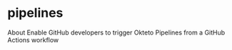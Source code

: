 # pipelines
About Enable GitHub developers to trigger Okteto Pipelines from a GitHub Actions workflow
